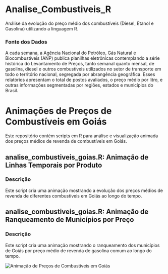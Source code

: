# Analise_Combustiveis_R
Análise da evolução do preço médio dos combustíveis (Diesel, Etanol e Gasolina) utilizando a linguagem R.

### Fonte dos Dados
A cada semana, a Agência Nacional do Petróleo, Gás Natural e Biocombustíveis (ANP) publica planilhas eletrônicas contemplando a série histórica do Levantamento de Preços, tanto semanal quanto mensal, de gasolina, diesel e outros combustíveis utilizados no setor de transporte em todo o território nacional, segregada por abrangência geográfica. Esses relatórios apresentam o total de postos avaliados, o preço médio por litro, e outras informações segmentadas por regiões, estados e municípios do Brasil.

# Animações de Preços de Combustíveis em Goiás

Este repositório contém scripts em R para análise e visualização animada dos preços médios de revenda de combustíveis em Goiás.

## analise_combustiveis_goias.R: Animação de Linhas Temporais por Produto

### Descrição
Este script cria uma animação mostrando a evolução dos preços médios de revenda de diferentes combustíveis em Goiás ao longo do tempo.

## analise_combustiveis_goias.R: Animação de Ranqueamento de Municípios por Preço

### Descrição
Este script cria uma animação mostrando o ranqueamento dos municípios de Goiás por preço médio de revenda de gasolina comum ao longo do tempo.

![Animação de Preços de Combustíveis em Goiás](combined.gif)
